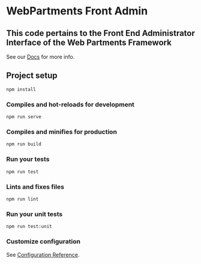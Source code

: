 # WebPartments Front Admin

## This code pertains to the Front End Administrator Interface of the Web Partments Framework

See our [Docs](https://sites.google.com/view/sprint-lte/home) for more info.


## Project setup
```
npm install
```

### Compiles and hot-reloads for development
```
npm run serve
```

### Compiles and minifies for production
```
npm run build
```

### Run your tests
```
npm run test
```

### Lints and fixes files
```
npm run lint
```

### Run your unit tests
```
npm run test:unit
```

### Customize configuration
See [Configuration Reference](https://cli.vuejs.org/config/).

